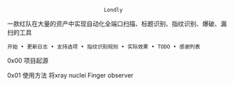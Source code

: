                                    Londly 

一款红队在大量的资产中实现自动化全端口扫描、标题识别、指纹识别、爆破、漏扫的工具
 
	
	开始 • 更新日志 • 支持选项 • 指纹识别规则 • 实际效果 • TODO • 感谢列表 
	
0x00 项目起源
     
0x01 使用方法
将xray nuclei Finger observer 
